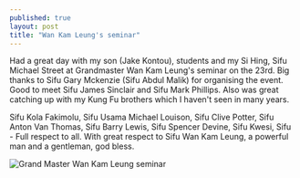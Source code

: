 ```yaml
---
published: true
layout: post
title: "Wan Kam Leung's seminar"
---
```


Had a great day with my son (Jake Kontou), students and my Si Hing, Sifu Michael Street at Grandmaster Wan Kam Leung's seminar on the 23rd. 
Big thanks to Sifu Gary Mckenzie (Sifu Abdul Malik) for organising the event. 
Good to meet Sifu James Sinclair and Sifu Mark Phillips. Also was great catching up with my Kung Fu brothers which I haven't seen in many years.

Sifu Kola Fakimolu, Sifu Usama Michael Louison, Sifu Clive Potter, Sifu Anton Van Thomas, Sifu Barry Lewis, Sifu Spencer Devine, Sifu Kwesi, Sifu - Full respect to all. With great respect to Sifu Wan Kam Leung, a powerful man and a gentleman, god bless.

![Grand Master Wan Kam Leung seminar]({{site.baseurl}}/img/wan_kam_leung.jpg)
